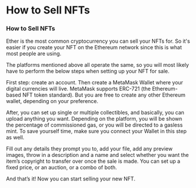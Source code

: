 # How to Sell NFTs

### How to Sell NFTs 

Ether is the most common cryptocurrency you can sell your NFTs for. So it's easier if you create your NFT on the Ethereum network since this is what most people are using.

The platforms mentioned above all operate the same, so you will most likely have to perform the below steps when setting up your NFT for sale.

First step: create an account. Then create a MetaMask Wallet where your digital currencies will live. MetaMask supports ERC-721 \(the Ethereum-based NFT token standard\). But you are free to create any other Ethereum wallet, depending on your preference.

After, you can set up single or multiple collectibles, and basically, you can upload anything you want. Depending on the platform, you will be shown the percentage of commissioned gas, or you will be directed to a gasless mint. To save yourself time, make sure you connect your Wallet in this step as well.

Fill out any details they prompt you to, add your file, add any preview images, throw in a description and a name and select whether you want the item’s copyright to transfer over once the sale is made. You can set up a fixed price, or an auction, or a combo of both.

And that’s it! Now you can start selling your new NFT.

